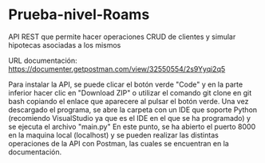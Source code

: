 # Prueba-nivel-Roams
API REST que permite hacer operaciones CRUD de clientes y simular hipotecas asociadas a los mismos

URL documentación: https://documenter.getpostman.com/view/32550554/2s9Yyqi2q5

Para instalar la API, se puede clicar el botón verde "Code" y en la parte inferior hacer clic en "Download ZIP" o utilizar el comando git clone en git bash copiando el enlace que aparecere al pulsar el botón verde.
Una vez descargado el programa, se abre la carpeta con un IDE que soporte Python (recomiendo VisualStudio ya que es el IDE en el que se ha programado) y se ejecuta el archivo "main.py"
En este punto, se ha abierto el puerto 8000 en la maquina local (localhost) y se pueden realizar las distintas operaciones de la API con Postman, las cuales se encuentran en la documentación.

